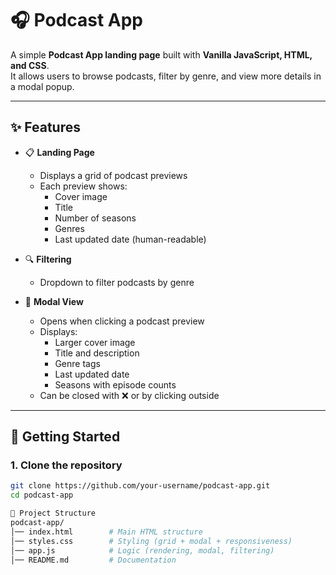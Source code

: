 # 🎧 Podcast App

A simple **Podcast App landing page** built with **Vanilla JavaScript, HTML, and CSS**.  
It allows users to browse podcasts, filter by genre, and view more details in a modal popup.

---

## ✨ Features

- 📋 **Landing Page**
  - Displays a grid of podcast previews
  - Each preview shows:
    - Cover image
    - Title
    - Number of seasons
    - Genres
    - Last updated date (human-readable)

- 🔍 **Filtering**
  - Dropdown to filter podcasts by genre

- 💬 **Modal View**
  - Opens when clicking a podcast preview
  - Displays:
    - Larger cover image
    - Title and description
    - Genre tags
    - Last updated date
    - Seasons with episode counts
  - Can be closed with ❌ or by clicking outside

---


## 🚀 Getting Started

### 1. Clone the repository
```bash
git clone https://github.com/your-username/podcast-app.git
cd podcast-app

📂 Project Structure
podcast-app/
│── index.html        # Main HTML structure
│── styles.css        # Styling (grid + modal + responsiveness)
│── app.js            # Logic (rendering, modal, filtering)
│── README.md         # Documentation

